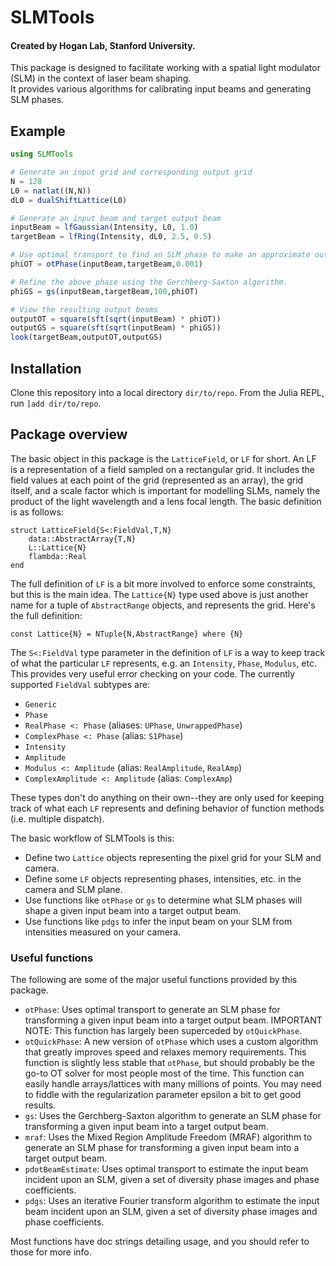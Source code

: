 # SLMTools

#### Created by Hogan Lab, Stanford University.

This package is designed to facilitate working with a spatial light modulator (SLM) in the context of laser beam shaping.  
It provides various algorithms for calibrating input beams and generating SLM phases. 

## Example

```julia
using SLMTools

# Generate an input grid and corresponding output grid
N = 128
L0 = natlat((N,N))
dL0 = dualShiftLattice(L0)

# Generate an input beam and target output beam
inputBeam = lfGaussian(Intensity, L0, 1.0)
targetBeam = lfRing(Intensity, dL0, 2.5, 0.5)

# Use optimal transport to find an SLM phase to make an approximate output beam
phiOT = otPhase(inputBeam,targetBeam,0.001)

# Refine the above phase using the Gerchberg-Saxton algorithm.
phiGS = gs(inputBeam,targetBeam,100,phiOT)

# View the resulting output beams
outputOT = square(sft(sqrt(inputBeam) * phiOT))
outputGS = square(sft(sqrt(inputBeam) * phiGS))
look(targetBeam,outputOT,outputGS)
```

## Installation
Clone this repository into a local directory `dir/to/repo`.  From the Julia REPL, run `]add dir/to/repo`. 

## Package overview
The basic object in this package is the `LatticeField`, or `LF` for short.  An LF is a representation of a field sampled on a rectangular grid.  It includes the field values at each point of the grid (represented as an array), the grid itself, and a scale factor which is important for modelling SLMs, namely the product of the light wavelength and a lens focal length.  The basic definition is as follows: 
```
struct LatticeField{S<:FieldVal,T,N}
    data::AbstractArray{T,N}
    L::Lattice{N}
    flambda::Real
end
```
The full definition of `LF` is a bit more involved to enforce some constraints, but this is the main idea.  The `Lattice{N}` type used above is just another name for a tuple of `AbstractRange` objects, and represents the grid.  Here's the full definition: 
```
const Lattice{N} = NTuple{N,AbstractRange} where {N}
```
The `S<:FieldVal` type parameter in the definition of `LF` is a way to keep track of what the particular `LF` represents, e.g. an `Intensity`, `Phase`, `Modulus`, etc.  This provides very useful error checking on your code.  The currently supported `FieldVal` subtypes are: 
* `Generic`
* `Phase`
* `RealPhase <: Phase` (aliases: `UPhase`, `UnwrappedPhase`)
* `ComplexPhase <: Phase` (alias: `S1Phase`)
* `Intensity`
* `Amplitude`
* `Modulus <: Amplitude` (alias: `RealAmplitude`, `RealAmp`)
* `ComplexAmplitude <: Amplitude` (alias: `ComplexAmp`)

These types don't do anything on their own--they are only used for keeping track of what each `LF` represents and defining behavior of function methods (i.e. multiple dispatch). 

The basic workflow of SLMTools is this:
* Define two `Lattice` objects representing the pixel grid for your SLM and camera. 
* Define some `LF` objects representing phases, intensities, etc. in the camera and SLM plane.
* Use functions like `otPhase` or `gs` to determine what SLM phases will shape a given input beam into a target output beam.
* Use functions like `pdgs` to infer the input beam on your SLM from intensities measured on your camera.

### Useful functions
The following are some of the major useful functions provided by this package. 
* `otPhase`: Uses optimal transport to generate an SLM phase for transforming a given input beam into a target output beam. IMPORTANT NOTE: This function has largely been superceded by `otQuickPhase`.
* `otQuickPhase`: A new version of `otPhase` which uses a custom algorithm that greatly improves speed and relaxes memory requirements.  This function is slightly less stable that `otPhase`, but should probably be the go-to OT solver for most people most of the time.  This function can easily handle arrays/lattices with many millions of points. You may need to fiddle with the regularization parameter epsilon a bit to get good results. 
* `gs`: Uses the Gerchberg-Saxton algorithm to generate an SLM phase for transforming a given input beam into a target output beam.
* `mraf`: Uses the Mixed Region Amplitude Freedom (MRAF) algorithm to generate an SLM phase for transforming a given input beam into a target output beam.
* `pdotBeamEstimate`: Uses optimal transport to estimate the input beam incident upon an SLM, given a set of diversity phase images and phase coefficients.
* `pdgs`: Uses an iterative Fourier transform algorithm to estimate the input beam incident upon an SLM, given a set of diversity phase images and phase coefficients.

Most functions have doc strings detailing usage, and you should refer to those for more info. 
